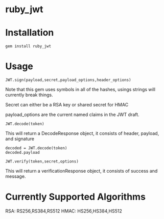 ruby_jwt
========

# Installation

	gem install ruby_jwt

# Usage
	
	JWT.sign(payload,secret,payload_options,header_options)

Note that this gem uses symbols in all of the hashes, usings strings will currently break things.

Secret can either be a RSA key or shared secret for HMAC

payload_options are the current named claims in the JWT draft.

	JWT.decode(token)

This will return a DecodeResponse object, it consists of header, payload, and signature

	decoded = JWT.decode(token)
	decoded.payload

	JWT.verify(token,secret,options)

This will return a verificationResponse object, it consists of success and message.

# Currently Supported Algorithms 

RSA: RS256,RS384,RS512
HMAC: HS256,HS384,HS512
